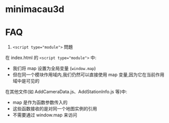 # minimacau3d



# FAQ
1. `<script type="module">` 問題

在 index.html 的 `<script type="module">` 中:
- 我们将 map 设置为全局变量 (`window.map`)
- 但在同一个模块作用域内,我们仍然可以直接使用 map 变量,因为它在当前作用域中是可见的

在其他文件(如 AddCameraData.js、AddStationInfo.js 等)中:
- map 是作为函数参数传入的
- 这些函数接收的是对同一个地图实例的引用
- 不需要通过 window.map 来访问